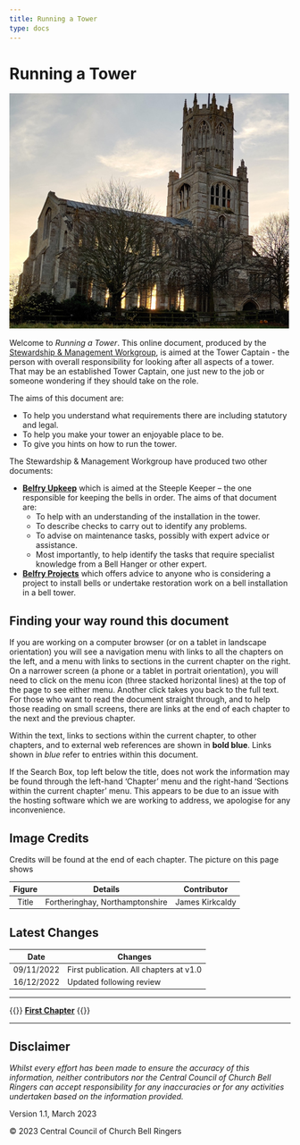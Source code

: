 ```yaml
---
title: Running a Tower
type: docs
---
```


# Running a Tower

![Fotheringhay, Northamptonshire](fotheringhay_350.jpg)

Welcome to *Running a Tower*. This online document, produced by the [Stewardship & Management Workgroup](../docs/glossary/#smwg), is aimed at the Tower Captain - the person with overall responsibility for looking after all aspects of a tower. That may be an established Tower Captain, one just new to the job or someone wondering if they should take on the role.

The aims of this document are:

- To help you understand what requirements there are including statutory and legal.
- To help you make your tower an enjoyable place to be.
- To give you hints on how to run the tower.

The Stewardship & Management Workgroup have produced two other documents:

- **[Belfry Upkeep](https://belfryupkeep.cccbr.org.uk/)** which is aimed at the Steeple Keeper – the one responsible for keeping the bells in order. The aims of that document are:
    - To help with an understanding of the installation in the tower.
    - To describe checks to carry out to identify any problems.
    - To advise on maintenance tasks, possibly with expert advice or assistance.
    - Most importantly, to help identify the tasks that require specialist knowledge from a Bell Hanger or other expert.
 - **[Belfry Projects](https://belfryprojects.cccbr.org.uk/)** which offers advice to anyone who is considering a project to install bells or undertake restoration work on a bell installation in a bell tower.

## Finding your way round this document

If you are working on a computer browser (or on a tablet in landscape orientation) you will see a navigation menu with links to all the chapters on the left, and a menu with links to sections in the current chapter on the right. On a narrower screen (a phone or a tablet in portrait orientation), you will need to click on the menu icon (three stacked horizontal lines) at the top of the page to see either menu. Another click takes you back to the full text. For those who want to read the document straight through, and to help those reading on small screens, there are links at the end of each chapter to the next and the previous chapter.

Within the text, links to sections within the current chapter, to other chapters, and to external web references are shown in **bold blue**. Links shown in *blue* refer to entries within this document.

If the Search Box, top left below the title, does not work the information may be found through the left-hand ‘Chapter’ menu and the right-hand ‘Sections within the current chapter’ menu. This appears to be due to an issue with the hosting software which we are working to address, we apologise for any inconvenience.

## Image Credits

Credits will be found at the end of each chapter. The picture on this page shows 

| Figure | Details | Contributor |
| :---: | --- | --- |
| Title | Fortheringhay, Northamptonshire | James Kirkcaldy |

## Latest Changes

| Date | Changes |
| ---- | ---- |
| 09/11/2022 | First publication. All chapters at v1.0 |
| 16/12/2022 | Updated following review |

----

{{<hint info>}}
**[First Chapter](docs/introduction)**
{{</hint>}}

-----

## Disclaimer

*Whilst every effort has been made to ensure the accuracy of this information, neither contributors nor the Central Council of Church Bell Ringers can accept responsibility for any inaccuracies or for any activities undertaken based on the information provided.*

Version 1.1, March 2023

© 2023 Central Council of Church Bell Ringers
